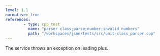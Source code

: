 ```yaml
---
level: 1.1
normative: true
references:
        - type: cpp_test
          name: "parser class;parse;number;invalid numbers"
          path: "/workspaces/json/tests/src/unit-class_parser.cpp"
---
```


The service throws an exception on leading plus.
